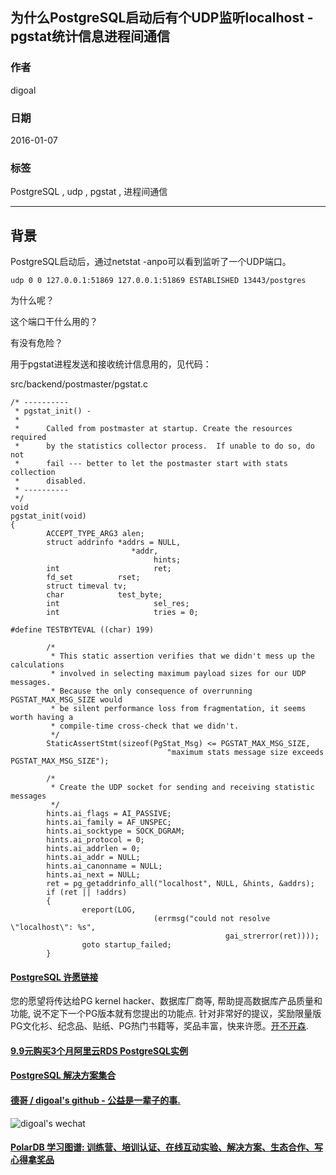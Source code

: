 ## 为什么PostgreSQL启动后有个UDP监听localhost - pgstat统计信息进程间通信  
                                      
### 作者                                                                                   
digoal                                 
                                        
### 日期                                   
2016-01-07                                
                                    
### 标签                                 
PostgreSQL , udp , pgstat , 进程间通信                  
                                      
----                                
                                         
## 背景                               
PostgreSQL启动后，通过netstat -anpo可以看到监听了一个UDP端口。  
  
```  
udp 0 0 127.0.0.1:51869 127.0.0.1:51869 ESTABLISHED 13443/postgres  
```  
  
为什么呢？  
  
这个端口干什么用的？  
  
有没有危险？  
  
用于pgstat进程发送和接收统计信息用的，见代码：  
  
src/backend/postmaster/pgstat.c  
  
```  
/* ----------  
 * pgstat_init() -  
 *  
 *      Called from postmaster at startup. Create the resources required  
 *      by the statistics collector process.  If unable to do so, do not  
 *      fail --- better to let the postmaster start with stats collection  
 *      disabled.  
 * ----------  
 */  
void  
pgstat_init(void)  
{  
        ACCEPT_TYPE_ARG3 alen;  
        struct addrinfo *addrs = NULL,  
                           *addr,  
                                hints;  
        int                     ret;  
        fd_set          rset;  
        struct timeval tv;  
        char            test_byte;  
        int                     sel_res;  
        int                     tries = 0;  
  
#define TESTBYTEVAL ((char) 199)  
  
        /*  
         * This static assertion verifies that we didn't mess up the calculations  
         * involved in selecting maximum payload sizes for our UDP messages.  
         * Because the only consequence of overrunning PGSTAT_MAX_MSG_SIZE would  
         * be silent performance loss from fragmentation, it seems worth having a  
         * compile-time cross-check that we didn't.  
         */  
        StaticAssertStmt(sizeof(PgStat_Msg) <= PGSTAT_MAX_MSG_SIZE,  
                                   "maximum stats message size exceeds PGSTAT_MAX_MSG_SIZE");  
  
        /*  
         * Create the UDP socket for sending and receiving statistic messages  
         */  
        hints.ai_flags = AI_PASSIVE;  
        hints.ai_family = AF_UNSPEC;  
        hints.ai_socktype = SOCK_DGRAM;  
        hints.ai_protocol = 0;  
        hints.ai_addrlen = 0;  
        hints.ai_addr = NULL;  
        hints.ai_canonname = NULL;  
        hints.ai_next = NULL;  
        ret = pg_getaddrinfo_all("localhost", NULL, &hints, &addrs);  
        if (ret || !addrs)  
        {  
                ereport(LOG,  
                                (errmsg("could not resolve \"localhost\": %s",  
                                                gai_strerror(ret))));  
                goto startup_failed;  
        }  
```  
  
  
  
  
  
  
  
  
  
  
  
  
  
  
  
  
  
  
  
  
  
  
  
  
  
  
  
  
  
  
  
  
  
  
  
  
  
  
  
  
  
  
  
  
  
  
  
  
  
  
  
  
  
  
  
  
  
  
  
  
  
  
  
  
  
  
  
  
  
  
  
  
  
  
#### [PostgreSQL 许愿链接](https://github.com/digoal/blog/issues/76 "269ac3d1c492e938c0191101c7238216")
您的愿望将传达给PG kernel hacker、数据库厂商等, 帮助提高数据库产品质量和功能, 说不定下一个PG版本就有您提出的功能点. 针对非常好的提议，奖励限量版PG文化衫、纪念品、贴纸、PG热门书籍等，奖品丰富，快来许愿。[开不开森](https://github.com/digoal/blog/issues/76 "269ac3d1c492e938c0191101c7238216").  
  
  
#### [9.9元购买3个月阿里云RDS PostgreSQL实例](https://www.aliyun.com/database/postgresqlactivity "57258f76c37864c6e6d23383d05714ea")
  
  
#### [PostgreSQL 解决方案集合](https://yq.aliyun.com/topic/118 "40cff096e9ed7122c512b35d8561d9c8")
  
  
#### [德哥 / digoal's github - 公益是一辈子的事.](https://github.com/digoal/blog/blob/master/README.md "22709685feb7cab07d30f30387f0a9ae")
  
  
![digoal's wechat](../pic/digoal_weixin.jpg "f7ad92eeba24523fd47a6e1a0e691b59")
  
  
#### [PolarDB 学习图谱: 训练营、培训认证、在线互动实验、解决方案、生态合作、写心得拿奖品](https://www.aliyun.com/database/openpolardb/activity "8642f60e04ed0c814bf9cb9677976bd4")
  

